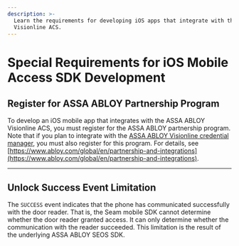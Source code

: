 ```yaml
---
description: >-
  Learn the requirements for developing iOS apps that integrate with the
  Visionline ACS.
---
```


# Special Requirements for iOS Mobile Access SDK Development

## Register for ASSA ABLOY Partnership Program

To develop an iOS mobile app that integrates with the ASSA ABLOY Visionline ACS, you must register for the ASSA ABLOY partnership program. Note that if you plan to integrate with the [ASSA ABLOY Visionline credential manager](../assa-abloy-credential-services-credential-manager.md), you must also register for this program. For details, see [https://www.abloy.com/global/en/partnership-and-integrations](https://www.abloy.com/global/en/partnership-and-integrations).

***

## Unlock Success Event Limitation

The `SUCCESS` event indicates that the phone has communicated successfully with the door reader. That is, the Seam mobile SDK cannot determine whether the door reader granted access. It can only determine whether the communication with the reader succeeded. This limitation is the result of the underlying ASSA ABLOY SEOS SDK.
